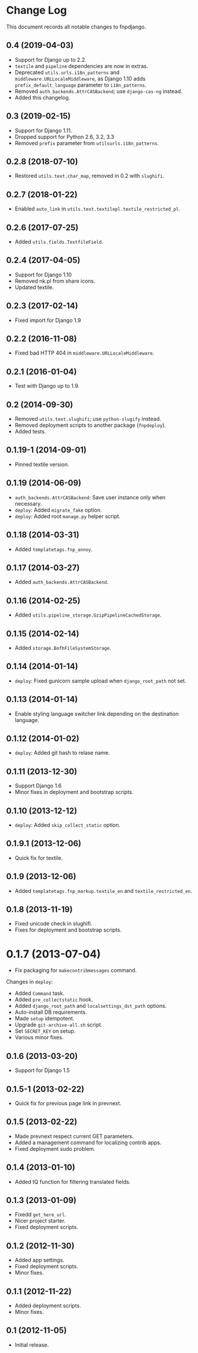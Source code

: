 # Change Log

This document records all notable changes to fnpdjango.


## 0.4 (2019-04-03)

- Support for Django up to 2.2.
- `textile` and `pipeline` dependencies are now in extras.
- Deprecated `utils.urls.i18n_patterns` and `middleware.URLLocaleMiddleware`,
  as Django 1.10 adds `prefix_default_language` parameter to `i18n_patterns`.
- Removed `auth_backends.AttrCASBackend`; use `django-cas-ng` instead.
- Added this changelog.


## 0.3 (2019-02-15)

- Support for Django 1.11.
- Dropped support for Python 2.6, 3.2, 3.3
- Removed `prefix` parameter from `utilsurls.i18n_patterns`.


## 0.2.8 (2018-07-10)

- Restored `utils.text.char_map`, removed in 0.2 with `slughifi`.


## 0.2.7 (2018-01-22)

- Enabled `auto_link` in `utils.text.textilepl.textile_restricted_pl`.


## 0.2.6 (2017-07-25)

- Added `utils.fields.TextfileField`.


## 0.2.4 (2017-04-05)

- Support for Django 1.10
- Removed nk.pl from share icons.
- Updated textile.


## 0.2.3 (2017-02-14)

- Fixed import for Django 1.9


## 0.2.2 (2016-11-08)

- Fixed bad HTTP 404 in `middleware.URLLocaleMiddleware`.


## 0.2.1 (2016-01-04)

- Test with Django up to 1.9.


## 0.2 (2014-09-30)

- Removed `utils.text.slughifi`; use `python-slugify` instead.
- Removed deployment scripts to another package (`fnpdeploy`).
- Added tests.


## 0.1.19-1 (2014-09-01)

- Pinned textile version.


## 0.1.19 (2014-06-09)

- `auth_backends.AttrCASBackend`: Save user instance only when necessary.
- `deploy`: Added `migrate_fake` option.
- `deploy`: Added root `manage.py` helper script.


## 0.1.18 (2014-03-31)

- Added `templatetags.fnp_annoy`.


## 0.1.17 (2014-03-27)

- Added `auth_backends.AttrCASBackend`.


## 0.1.16 (2014-02-25)

- Added `utils.pipeline_storage.GzipPipelineCachedStorage`.


## 0.1.15 (2014-02-14)

- Added `storage.BofhFileSystemStorage`.


## 0.1.14 (2014-01-14)

- `deploy`: Fixed gunicorn sample upload when `django_root_path` not set.


## 0.1.13 (2014-01-14)

- Enable styling language switcher link depending on the destination language.


## 0.1.12 (2014-01-02)

- `deploy`: Added git hash to relase name.


## 0.1.11 (2013-12-30)

- Support Django 1.6
- Minor fixes in deployment and bootstrap scripts.


## 0.1.10 (2013-12-12)

- `deploy`: Added `skip_collect_static` option.


## 0.1.9.1 (2013-12-06)

- Quick fix for textile.


## 0.1.9 (2013-12-06)

- Added `templatetags.fnp_markup.textile_en` and `textile_restricted_en`.


## 0.1.8 (2013-11-19)

- Fixed unicode check in slughifi.
- Fixes for deployment and bootstrap scripts.


# 0.1.7 (2013-07-04)

- Fix packaging for `makecontribmessages` command.

Changes in `deploy`:
- Added `Command` task.
- Added `pre_collectstatic` hook.
- Added `django_root_path` and `localsettings_dst_path` options.
- Auto-install DB requirements.
- Made `setup` idempotent.
- Upgrade `git-archive-all.sh` script.
- Set `SECRET_KEY` on setup.
- Various minor fixes.


## 0.1.6 (2013-03-20)
- Support for Django 1.5


## 0.1.5-1 (2013-02-22)

- Quick fix for previous page link in prevnext.


## 0.1.5 (2013-02-22)

- Made prevnext respect current GET parameters.
- Added a management command for localizing contrib apps.
- Fixed deployment sudo problem.


## 0.1.4 (2013-01-10)

- Added tQ function for filtering translated fields.


## 0.1.3 (2013-01-09)

- Fixedd `get_here_url`.
- Nicer project starter.
- Fixed deployment scripts.


## 0.1.2 (2012-11-30)

- Added app settings.
- Fixed deployment scripts.
- Minor fixes.


## 0.1.1 (2012-11-22)

- Added deployment scripts.
- Minor fixes.


## 0.1 (2012-11-05)

- Initial release.
